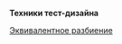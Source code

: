 __Техники тест-дизайна__

[Эквивалентное разбиение](https://docs.google.com/spreadsheets/d/1AmxTW5jhMsGGBwhGxC1QGrlDnIcy0rJKpVBAInYW6WM/edit?usp=sharing)
